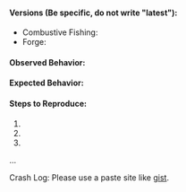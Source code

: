 <!--
#### Notice
Please reproduce all issues without any other unnecessary mods before submitting.
If you are making a suggestion, delete this template.
-->
#### Versions (Be specific, do not write "latest"):
* Combustive Fishing:
* Forge:
#### Observed Behavior:
#### Expected Behavior:
#### Steps to Reproduce:
1.
2.
3.
...

Crash Log: Please use a paste site like [gist](https://gist.github.com/).
